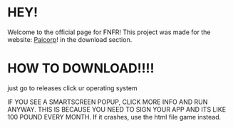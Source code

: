 # HEY!

Welcome to the official page for FNFR!
This project was made for the website: [Paicorp](sites.google.com/view/paicorporation/home)!
in the download section.

# HOW TO DOWNLOAD!!!!
just go to releases
click ur operating system

IF YOU SEE A SMARTSCREEN POPUP, CLICK MORE INFO AND RUN ANYWAY. THIS IS BECAUSE YOU NEED TO SIGN YOUR APP AND ITS LIKE 100 POUND EVERY MONTH.
If it crashes, use the html file game instead.

